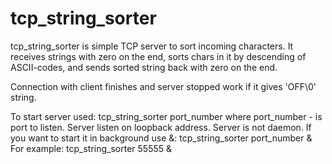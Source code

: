 # tcp_string_sorter

tcp_string_sorter is simple TCP server to sort incoming characters.
It receives strings with zero on the end,
sorts chars in it by descending of ASCII-codes,
and sends sorted string back with zero on the end.

Connection with client finishes and server stopped work if it gives 'OFF\0' string.

To start server used:
	tcp_string_sorter port_number
where port_number - is port to listen.
Server listen on loopback address.
Server is not daemon. If you want to start it in background use &:
	tcp_string_sorter port_number &
For example:
	tcp_string_sorter 55555 &
